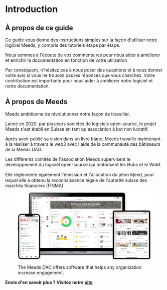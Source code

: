 # Introduction

## À propos de ce guide

Ce guide vous donne des instructions simples sur la façon d'utiliser notre logiciel Meeds, y compris des tutoriels étape par étape.&#x20;

Nous sommes à l'écoute de vos commentaires pour nous aider à améliorer et enrichir la documentation en fonction de votre utilisation&#x20;

Par conséquent, n'hésitez pas à nous poser des questions et à nous donner votre avis si vous ne trouvez pas les réponses que vous cherchez. Votre contribution est importante pour nous aider à améliorer notre logiciel et notre documentation.

## À propos de Meeds

Meeds ambitionne de révolutionner notre façon de travailler.&#x20;

Lancé en 2020, par plusieurs sociétés de logiciels open-source, le projet Meeds s'est établi en Suisse en tant qu'association à but non lucratif.&#x20;

Après avoir publié sa vision dans un livre blanc, Meeds travaille maintenant à la réaliser à travers le web3 avec l'aide de la communauté des bâtisseurs de la Meeds DAO.&#x20;

Les différents comités de l'association Meeds supervisent le développement du logiciel open-source qui motorisent les Hubs et le WoM.

Elle réglemente également l'émission et l'allocation du jeton Ɱeed, pour lequel elle a obtenu la reconnaissance légale de l'autorité suisse des marchés financiers (FINMA).

<figure>

![](../.gitbook/assets/hero_image.webp)<figcaption>

The Meeds DAO offers software that helps any organization increase engagement.</figcaption></figure>

**Envie d'en savoir plus ? Visitez notre** [**site**](https://www.meeds.io)&#x20;
